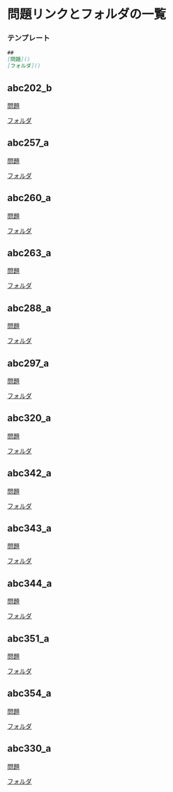 
# 問題リンクとフォルダの一覧

### テンプレート
```md
##
[問題]()
[フォルダ]()
```
## abc202_b
[問題](https://atcoder.jp/contests/abc202/tasks/abc202_b)

[フォルダ](abc202_b)
## abc257_a
[問題](https://atcoder.jp/contests/abc257/tasks/abc257_a)

[フォルダ](abc257_a)
## abc260_a
[問題](https://atcoder.jp/contests/abc260/tasks/abc260_a)

[フォルダ](abc260_a)
## abc263_a
[問題](https://atcoder.jp/contests/abc263/tasks/abc263_a)

[フォルダ](abc263_a)
## abc288_a
[問題](https://atcoder.jp/contests/abc288/tasks/abc288_a)

[フォルダ](abc288_a)
## abc297_a
[問題](https://atcoder.jp/contests/abc297/tasks/abc297_a)

[フォルダ](abc297_a)
## abc320_a
[問題](https://atcoder.jp/contests/abc320/tasks/abc320_a)

[フォルダ](abc320_a)
## abc342_a
[問題](https://atcoder.jp/contests/abc342/tasks/abc342_a)

[フォルダ](abc342_a)
## abc343_a
[問題](https://atcoder.jp/contests/abc343/tasks/abc343_a)

[フォルダ](abc343_a)
## abc344_a
[問題](https://atcoder.jp/contests/abc344/tasks/abc344_a)

[フォルダ](abc344_a)
## abc351_a
[問題](https://atcoder.jp/contests/abc351/tasks/abc351_a)

[フォルダ](abc351_a)
## abc354_a
[問題](https://atcoder.jp/contests/abc354/tasks/abc354_a)

[フォルダ](abc354_a)
## abc330_a
[問題](https://atcoder.jp/contests/abc330/tasks/abc330_a)

[フォルダ](abc330_a)

